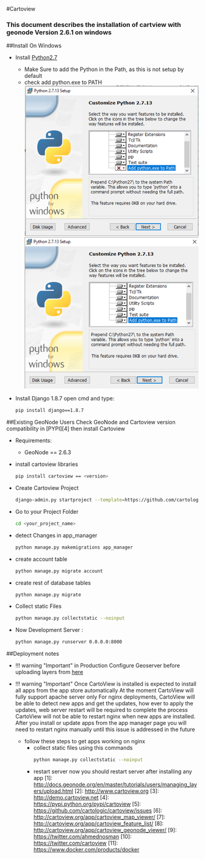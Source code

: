#Cartoview

### This document describes the installation of cartview with geonode Version 2.6.1 on windows

##Install On Windows

- Install [Python2.7](https://www.python.org/download/releases/2.7/)
	- Make Sure to add the Python in the Path, as this is not setup by default
	- check add python.exe to PATH
		![python setup](img/python.png)
		![python setup](img/python2.png)
- Install Django 1.8.7 open cmd and type:

	```sh
	pip install django==1.8.7
	```


##Existing GeoNode Users
Check GeoNode and Cartoview version compatibility in [PYPI][4] then install Cartoview

- Requirements:
	- GeoNode == 2.6.3


- install cartoview libraries

	``` sh
	pip install cartoview == <version>
	```

- Create Cartoview Project

	``` sh
	django-admin.py startproject --template=https://github.com/cartologic/cartoview-project-template/archive/master.zip --name django.env,uwsgi.ini,.bowerrc <your_project_name>
	```

- Go to your Project Folder

	``` sh
	cd <your_project_name>
	```

- detect Changes in app_manager

	``` sh
	python manage.py makemigrations app_manager
	```

- create account table

	``` sh
	python manage.py migrate account
	```



- create rest of database tables
	``` sh
	python manage.py migrate
	```

- Collect static Files

	``` sh
	python manage.py collectstatic --noinput
	```

- Now Development Server :
	``` sh
	python manage.py runserver 0.0.0.0:8000
	```
##Deployment notes

- !!! warning "Important"
	in Production Configure Geoserver before uploading layers from [here](http://docs.geonode.org/en/master/tutorials/users/managing_layers/upload.html)

- !!! warning "Important"
	Once CartoView is installed is expected to install all apps from the app store automatically
	At the moment CartoView will fully support apache server only
	For nginx deployments, CartoView will be able to detect new apps and get the updates, how ever to apply the updates, web server restart will be required to complete 		the process
	CartoView will not be able to restart nginx when new apps are installed.
	After you install or update apps from the app manager page you will need to restart nginx manually until this issue is addressed in the future
	- follow these steps to get apps working on nginx
		- collect static files using this commands
			``` sh
			python manage.py collectstatic --noinput
			```
		- restart server now you should restart server after installing any app
[1]: http://docs.geonode.org/en/master/tutorials/users/managing_layers/upload.html
[2]: http://www.cartoview.org
[3]: http://demo.cartoview.net
[4]: https://pypi.python.org/pypi/cartoview
[5]: https://github.com/cartologic/cartoview/issues
[6]: http://cartoview.org/app/cartoview_map_viewer/
[7]: http://cartoview.org/app/cartoview_feature_list/
[8]: http://cartoview.org/app/cartoview_geonode_viewer/
[9]: https://twitter.com/ahmednosman
[10]: https://twitter.com/cartoview
[11]: https://www.docker.com/products/docker
